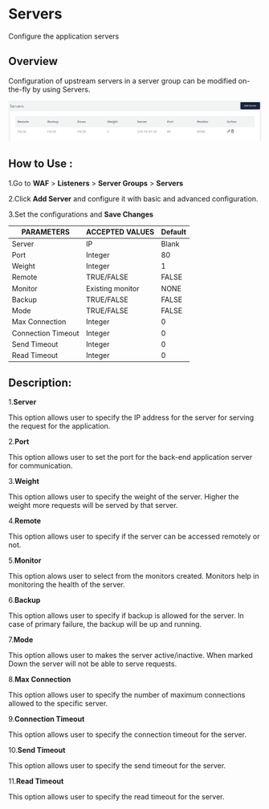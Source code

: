 # Servers

Configure the application servers

## Overview 

Configuration of upstream servers in a server group can be modified on-the-fly by using Servers.

![Servers](/img/waf/Servers.png)

## How to Use :

1.Go to **WAF** > **Listeners** > **Server Groups** > **Servers**

2.Click **Add Server** and configure it with basic and advanced configuration.

3.Set the configurations and **Save Changes**

| PARAMETERS | ACCEPTED VALUES | Default
| ----------- | ----------- | --------- |
| Server|IP|Blank
Port|Integer|80
Weight|Integer|1
Remote|TRUE/FALSE|FALSE
Monitor|Existing monitor|NONE
Backup|TRUE/FALSE|FALSE
Mode|TRUE/FALSE|FALSE
Max Connection|Integer|0
Connection Timeout |Integer|0
Send Timeout|Integer|0
Read Timeout|Integer|0

## Description:

1.**Server** 

This option allows user to specify the IP address for the server for serving the request for the application.

2.**Port** 

This option allows user to set the port for the back-end application server for communication.

3.**Weight** 

This option allows user to specify the weight of the server. Higher the weight more requests will be served by that server. 

4.**Remote** 

This option allows user to specify if the server can be accessed remotely or not.

5.**Monitor** 

This option alows user to select from the monitors created. Monitors help in monitoring the health of the server.

6.**Backup** 

This option allows user to specify if backup is allowed for the server. In case of primary failure, the backup will be up and running.

7.**Mode** 

This option allows user to makes the server active/inactive. When marked Down the server will not be able to serve requests.

8.**Max Connection** 

This option allows user to specify the number of maximum connections allowed to the specific server.

9.**Connection Timeout** 

This option allows user to specify the connection timeout for the server.

10.**Send Timeout** 

This option allows user to specify the send timeout for the server. 

11.**Read Timeout**

This option allows user to specify the read timeout for the server.